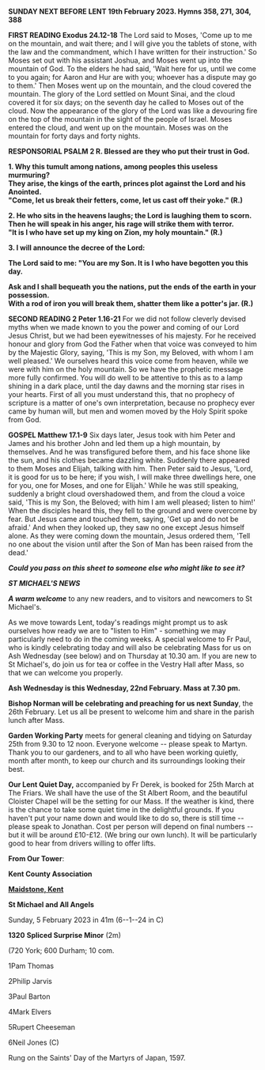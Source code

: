 **SUNDAY NEXT BEFORE LENT 19th February 2023. Hymns 358, 271, 304,
388**

**FIRST READING Exodus 24.12-18** The Lord said to Moses, 'Come up to me
on the mountain, and wait there; and I will give you the tablets of
stone, with the law and the commandment, which I have written for their
instruction.' So Moses set out with his assistant Joshua, and Moses went
up into the mountain of God. To the elders he had said, 'Wait here for
us, until we come to you again; for Aaron and Hur are with you; whoever
has a dispute may go to them.' Then Moses went up on the mountain, and
the cloud covered the mountain. The glory of the Lord settled on Mount
Sinai, and the cloud covered it for six days; on the seventh day he
called to Moses out of the cloud. Now the appearance of the glory of the
Lord was like a devouring fire on the top of the mountain in the sight
of the people of Israel. Moses entered the cloud, and went up on the
mountain. Moses was on the mountain for forty days and forty nights.

**RESPONSORIAL PSALM 2 R. Blessed are they who put their trust in God.**

**1. Why this tumult among nations, among peoples this useless
murmuring?\
They arise, the kings of the earth, princes plot against the Lord and
his Anointed.\
"Come, let us break their fetters, come, let us cast off their yoke."
(R.)**

**2. He who sits in the heavens laughs; the Lord is laughing them to
scorn.\
Then he will speak in his anger, his rage will strike them with terror.\
"It is I who have set up my king on Zion, my holy mountain." (R.)**

**3. I will announce the decree of the Lord:**

**The Lord said to me: "You are my Son. It is I who have begotten you
this day.**

**Ask and I shall bequeath you the nations, put the ends of the earth in
your possession.\
With a rod of iron you will break them, shatter them like a potter's
jar. (R.)**

**SECOND READING 2 Peter 1.16-21** For we did not follow cleverly
devised myths when we made known to you the power and coming of our Lord
Jesus Christ, but we had been eyewitnesses of his majesty. For he
received honour and glory from God the Father when that voice was
conveyed to him by the Majestic Glory, saying, 'This is my Son, my
Beloved, with whom I am well pleased.' We ourselves heard this voice
come from heaven, while we were with him on the holy mountain. So we
have the prophetic message more fully confirmed. You will do well to be
attentive to this as to a lamp shining in a dark place, until the day
dawns and the morning star rises in your hearts. First of all you must
understand this, that no prophecy of scripture is a matter of one's own
interpretation, because no prophecy ever came by human will, but men and
women moved by the Holy Spirit spoke from God.

**GOSPEL Matthew 17.1-9** Six days later, Jesus took with him Peter and
James and his brother John and led them up a high mountain, by
themselves. And he was transfigured before them, and his face shone like
the sun, and his clothes became dazzling white. Suddenly there appeared
to them Moses and Elijah, talking with him. Then Peter said to Jesus,
'Lord, it is good for us to be here; if you wish, I will make three
dwellings here, one for you, one for Moses, and one for Elijah.' While
he was still speaking, suddenly a bright cloud overshadowed them, and
from the cloud a voice said, 'This is my Son, the Beloved; with him I am
well pleased; listen to him!' When the disciples heard this, they fell
to the ground and were overcome by fear. But Jesus came and touched
them, saying, 'Get up and do not be afraid.' And when they looked up,
they saw no one except Jesus himself alone. As they were coming down the
mountain, Jesus ordered them, 'Tell no one about the vision until after
the Son of Man has been raised from the dead.\'

***Could you pass on this sheet to someone else who might like to see
it?***

***ST MICHAEL\'S NEWS***

***A warm welcome*** to any new readers, and to visitors and newcomers
to St Michael\'s.

As we move towards Lent, today\'s readings might prompt us to ask
ourselves how ready we are to "listen to Him" - something we may
particularly need to do in the coming weeks. A special welcome to Fr
Paul, who is kindly celebrating today and will also be celebrating Mass
for us on Ash Wednesday (see below) and on Thursday at 10.30 am. If you
are new to St Michael\'s, do join us for tea or coffee in the Vestry
Hall after Mass, so that we can welcome you properly.

**Ash Wednesday is this Wednesday, 22nd February. Mass at 7.30 pm.**

**Bishop Norman will be celebrating and preaching for us next Sunday**,
the 26th February. Let us all be present to welcome him and share in
the parish lunch after Mass.

**Garden Working Party** meets for general cleaning and tidying on
Saturday 25th from 9.30 to 12 noon. Everyone welcome -- please speak
to Martyn. Thank you to our gardeners, and to all who have been working
quietly, month after month, to keep our church and its surroundings
looking their best.

**Our Lent Quiet Day,** accompanied by Fr Derek, is booked for 25th
March at The Friars. We shall have the use of the St Albert Room, and
the beautiful Cloister Chapel will be the setting for our Mass. If the
weather is kind, there is the chance to take some quiet time in the
delightful grounds. If you haven\'t put your name down and would like to
do so, there is still time -- please speak to Jonathan. Cost per person
will depend on final numbers -- but it will be around £10-£12. (We bring
our own lunch). It will be particularly good to hear from drivers
willing to offer lifts.

**From Our Tower**:

**Kent County Association**

[**Maidstone,
Kent**](https://dove.cccbr.org.uk/detail.php?tower=12644#_blank)

**St Michael and All Angels**

Sunday, 5 February 2023 in 41m (6--1--24 in C)

**1320** **Spliced Surprise Minor** (2m)

(720 York; 600 Durham; 10 com.

1Pam Thomas

2Philip Jarvis

3Paul Barton

4Mark Elvers

5Rupert Cheeseman

6Neil Jones (C)

Rung on the Saints\' Day of the Martyrs of Japan, 1597.

